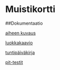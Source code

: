 
# Muistikortti

##Dokumentaatio

[aiheen kuvaus](dokumentaatiohakemisto/Kuvaus.md)

[luokkakaavio](dokumentaatiohakemisto/luokkakaavio.png)

[tuntipäiväkirja](dokumentaatiohakemisto/tuntipäiväkirja.md)

[pit-testit](dokumentaatiohakemisto/pit-testit/20160129161647)


